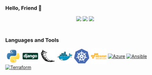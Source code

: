 ### Hello, Friend 🐍

<p align="center">
  <a href="#"><img src="https://github-readme-stats.vercel.app/api?username=rockshimomime&show_icons=true&include_all_commits=true&count_private=true&theme=material-palenight&hide_border=true&hide=issues,contribs&bg_color=00000000"></a>
  <a href="#"><img src="https://github-readme-stats.vercel.app/api/top-langs/?username=rockshimomime&layout=compact&hide_border=true&theme=material-palenight&bg_color=00000000&langs_count=6&hide=jupyter%20notebook,tex,css,php"></a>
  <a href="#"><img src="https://github-readme-streak-stats.herokuapp.com?user=rockshimomime&theme=material-palenight&hide_border=true&background=FFFFFF00"></a>
  <br>
  <br>
  <!-- <a href="https://www.buymeacoffee.com/rockshimomime"> <img align="center" src="https://cdn.buymeacoffee.com/buttons/v2/default-black.png" height="50" width="210" alt="aveek.saha" /></a> -->
</p>

##

<div>
    <h3>Languages and Tools<a></h3>
    <a href="#"><img align="center" alt="Python" title="Python" height="50" width="50" src="https://raw.githubusercontent.com/devicons/devicon/master/icons/python/python-original.svg"></a>
    <a href="#"><img align="center" alt="Django" title="Django" height="50" width="50" src="https://raw.githubusercontent.com/devicons/devicon/master/icons/django/django-original.svg"></a>
    <a href="#"><img align="center" alt="Flask" title="Flask"  height="50" width="50" src="https://raw.githubusercontent.com/devicons/devicon/master/icons/flask/flask-original.svg"></a>
    <a href="#"><img align="center" alt="Docker" title="Docker"  height="50" width="50" src="https://raw.githubusercontent.com/devicons/devicon/master/icons/docker/docker-original.svg"></a>
    <a href="#"><img align="center" alt="Kubernetes" title="Kubernetes" height="50" width="50" src="https://raw.githubusercontent.com/devicons/devicon/master/icons/kubernetes/kubernetes-plain.svg"></a>
    <a href="#"><img align="center" alt="AWS" title="Amazon Web Services" height="50" width="50" src="https://raw.githubusercontent.com/devicons/devicon/master/icons/amazonwebservices/amazonwebservices-plain-wordmark.svg" target="_self"></a>
    <a href="#"><img align="center" alt="Azure" title="Azure" height="50" width="50" src="https://raw.githubusercontent.com/bwks/vendor-icons-svg/master/azure.svg" target="_self"></a>
    <a href="#"><img align="center" alt="Ansible" title="Ansible" height="50" width="50" src="https://raw.githubusercontent.com/bwks/vendor-icons-svg/master/ansible.svg" target="_self"></a>
    <a href="#"><img align="center" alt="Terraform" title="Terraform" height="50" width="50" src="https://raw.githubusercontent.com/bwks/vendor-icons-svg/master/terraform.svg" target="_self"></a>
</div>

<!--
**rockshimomime/rockshimomime** is a ✨ _special_ ✨ repository because its `README.md` (this file) appears on your GitHub profile.

Here are some ideas to get you started:

- 🔭 I’m currently working on ...
- 🌱 I’m currently learning ...
- 👯 I’m looking to collaborate on ...
- 🤔 I’m looking for help with ...
- 💬 Ask me about ...
- 📫 How to reach me: ...
- 😄 Pronouns: ...
- ⚡ Fun fact: ...
-->
